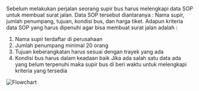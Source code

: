 Sebelum melakukan perjalan seorang supir bus harus melengkapi data SOP untuk membuat surat jalan.
Data SOP tersebut diantaranya : Nama supir, jumlah penumpang, tujuan, kondisi bus, dan harga tiket.
Adapun kriteria data SOP yang harus dipenuhi agar bisa membuat surat jalan adalah :
1. Nama supir terdaftar di perusahaan
2. Jumlah penumpang minimal 20 orang
3. Tujuan keberangkatan harus sesuai dengan trayek yang ada
4. Kondisi bus harus dalam keadaan baik
Jika ada salah satu data ada yang belum terpenuhi maka supir bus di beri waktu untuk melengkapi kriteria yang tersedia


![Flowchart](https://github.com/Kresa12/Tugas1Algoritma/assets/145569507/63ebaec2-5833-42db-883e-309a3da02f1b)
